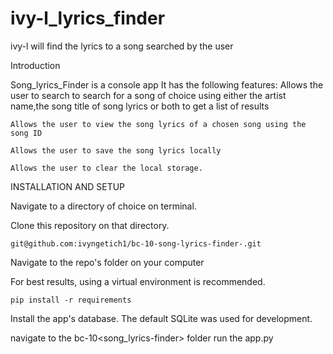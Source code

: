 # ivy-l_lyrics_finder
ivy-l will find the lyrics to a song searched by the user


Introduction

Song_lyrics_Finder is a console app
It has the following features:
	Allows the user to search to search for a song of choice using either the artist name,the song title of song lyrics or both to get a list of results

	Allows the user to view the song lyrics of a chosen song using the song ID

	Allows the user to save the song lyrics locally

	Allows the user to clear the local storage.




INSTALLATION AND SETUP

 Navigate to a directory of choice on terminal.

Clone this repository on that directory.

	git@github.com:ivyngetich1/bc-10-song-lyrics-finder-.git
    
Navigate to the repo's folder on your computer

For best results, using a virtual environment is recommended.

    pip install -r requirements
    
   

Install the app's database. The default SQLite was used for development.

navigate to the bc-10<song_lyrics-finder> folder
run the app.py
